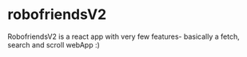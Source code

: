 # robofriendsV2
RobofriendsV2 is a react app with very few features-  basically a fetch, search and scroll webApp :)
